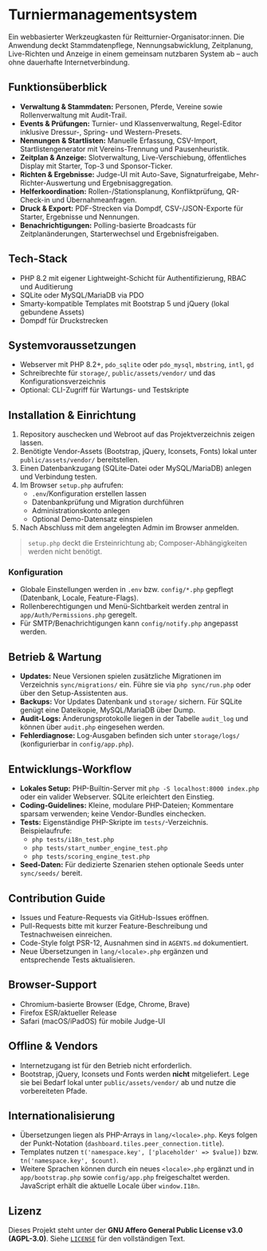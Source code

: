 # Turniermanagementsystem

Ein webbasierter Werkzeugkasten für Reitturnier-Organisator:innen. Die Anwendung deckt Stammdatenpflege, Nennungsabwicklung, Zeitplanung, Live-Richten und Anzeige in einem gemeinsam nutzbaren System ab – auch ohne dauerhafte Internetverbindung.

## Funktionsüberblick
- **Verwaltung & Stammdaten:** Personen, Pferde, Vereine sowie Rollenverwaltung mit Audit-Trail.
- **Events & Prüfungen:** Turnier- und Klassenverwaltung, Regel-Editor inklusive Dressur-, Spring- und Western-Presets.
- **Nennungen & Startlisten:** Manuelle Erfassung, CSV-Import, Startlistengenerator mit Vereins-Trennung und Pausenheuristik.
- **Zeitplan & Anzeige:** Slotverwaltung, Live-Verschiebung, öffentliches Display mit Starter, Top-3 und Sponsor-Ticker.
- **Richten & Ergebnisse:** Judge-UI mit Auto-Save, Signaturfreigabe, Mehr-Richter-Auswertung und Ergebnisaggregation.
- **Helferkoordination:** Rollen-/Stationsplanung, Konfliktprüfung, QR-Check-in und Übernahmeanfragen.
- **Druck & Export:** PDF-Strecken via Dompdf, CSV-/JSON-Exporte für Starter, Ergebnisse und Nennungen.
- **Benachrichtigungen:** Polling-basierte Broadcasts für Zeitplanänderungen, Starterwechsel und Ergebnisfreigaben.

## Tech-Stack
- PHP 8.2 mit eigener Lightweight-Schicht für Authentifizierung, RBAC und Auditierung
- SQLite oder MySQL/MariaDB via PDO
- Smarty-kompatible Templates mit Bootstrap 5 und jQuery (lokal gebundene Assets)
- Dompdf für Druckstrecken

## Systemvoraussetzungen
- Webserver mit PHP 8.2+, `pdo_sqlite` oder `pdo_mysql`, `mbstring`, `intl`, `gd`
- Schreibrechte für `storage/`, `public/assets/vendor/` und das Konfigurationsverzeichnis
- Optional: CLI-Zugriff für Wartungs- und Testskripte

## Installation & Einrichtung
1. Repository auschecken und Webroot auf das Projektverzeichnis zeigen lassen.
2. Benötigte Vendor-Assets (Bootstrap, jQuery, Iconsets, Fonts) lokal unter `public/assets/vendor/` bereitstellen.
3. Einen Datenbankzugang (SQLite-Datei oder MySQL/MariaDB) anlegen und Verbindung testen.
4. Im Browser `setup.php` aufrufen:
   - `.env`/Konfiguration erstellen lassen
   - Datenbankprüfung und Migration durchführen
   - Administrationskonto anlegen
   - Optional Demo-Datensatz einspielen
5. Nach Abschluss mit dem angelegten Admin im Browser anmelden.

> `setup.php` deckt die Ersteinrichtung ab; Composer-Abhängigkeiten werden nicht benötigt.

### Konfiguration
- Globale Einstellungen werden in `.env` bzw. `config/*.php` gepflegt (Datenbank, Locale, Feature-Flags).
- Rollenberechtigungen und Menü-Sichtbarkeit werden zentral in `app/Auth/Permissions.php` geregelt.
- Für SMTP/Benachrichtigungen kann `config/notify.php` angepasst werden.

## Betrieb & Wartung
- **Updates:** Neue Versionen spielen zusätzliche Migrationen im Verzeichnis `sync/migrations/` ein. Führe sie via `php sync/run.php` oder über den Setup-Assistenten aus.
- **Backups:** Vor Updates Datenbank und `storage/` sichern. Für SQLite genügt eine Dateikopie, MySQL/MariaDB über Dump.
- **Audit-Logs:** Änderungsprotokolle liegen in der Tabelle `audit_log` und können über `audit.php` eingesehen werden.
- **Fehlerdiagnose:** Log-Ausgaben befinden sich unter `storage/logs/` (konfigurierbar in `config/app.php`).

## Entwicklungs-Workflow
- **Lokales Setup:** PHP-Builtin-Server mit `php -S localhost:8000 index.php` oder ein valider Webserver. SQLite erleichtert den Einstieg.
- **Coding-Guidelines:** Kleine, modulare PHP-Dateien; Kommentare sparsam verwenden; keine Vendor-Bundles einchecken.
- **Tests:** Eigenständige PHP-Skripte im `tests/`-Verzeichnis. Beispielaufrufe:
  - `php tests/i18n_test.php`
  - `php tests/start_number_engine_test.php`
  - `php tests/scoring_engine_test.php`
- **Seed-Daten:** Für dedizierte Szenarien stehen optionale Seeds unter `sync/seeds/` bereit.

## Contribution Guide
- Issues und Feature-Requests via GitHub-Issues eröffnen.
- Pull-Requests bitte mit kurzer Feature-Beschreibung und Testnachweisen einreichen.
- Code-Style folgt PSR-12, Ausnahmen sind in `AGENTS.md` dokumentiert.
- Neue Übersetzungen in `lang/<locale>.php` ergänzen und entsprechende Tests aktualisieren.

## Browser-Support
- Chromium-basierte Browser (Edge, Chrome, Brave)
- Firefox ESR/aktueller Release
- Safari (macOS/iPadOS) für mobile Judge-UI

## Offline & Vendors
- Internetzugang ist für den Betrieb nicht erforderlich.
- Bootstrap, jQuery, Iconsets und Fonts werden **nicht** mitgeliefert. Lege sie bei Bedarf lokal unter `public/assets/vendor/` ab und nutze die vorbereiteten Pfade.

## Internationalisierung
- Übersetzungen liegen als PHP-Arrays in `lang/<locale>.php`. Keys folgen der Punkt-Notation (`dashboard.tiles.peer_connection.title`).
- Templates nutzen `t('namespace.key', ['placeholder' => $value])` bzw. `tn('namespace.key', $count)`.
- Weitere Sprachen können durch ein neues `<locale>.php` ergänzt und in `app/bootstrap.php` sowie `config/app.php` freigeschaltet werden. JavaScript erhält die aktuelle Locale über `window.I18n`.

## Lizenz
Dieses Projekt steht unter der **GNU Affero General Public License v3.0 (AGPL-3.0)**. Siehe [`LICENSE`](LICENSE) für den vollständigen Text.
